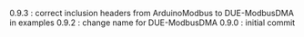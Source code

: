 0.9.3 : correct inclusion headers from ArduinoModbus to DUE-ModbusDMA in examples
0.9.2 : change name for DUE-ModbusDMA
0.9.0 : initial commit
